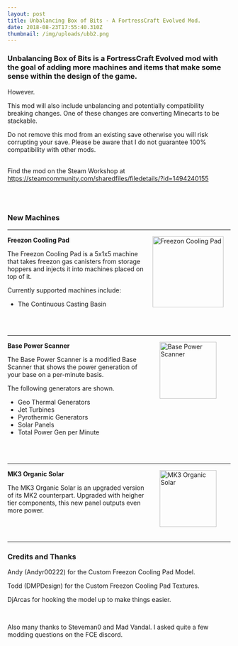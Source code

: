 ```yaml
---
layout: post
title: Unbalancing Box of Bits - A FortressCraft Evolved Mod.
date: 2018-08-23T17:55:40.310Z
thumbnail: /img/uploads/ubb2.png
---
```

### Unbalancing Box of Bits is a FortressCraft Evolved mod with the goal of adding more machines and items that make some sense within the design of the game.

However.

This mod will also include unbalancing and potentially compatibility breaking changes. One of these changes are converting Minecarts to be stackable.   

Do not remove this mod from an existing save otherwise you will risk corrupting your save. Please be aware that I do not guarantee 100% compatibility with other mods. 
<br><br>

Find the mod on the Steam Workshop at 
<https://steamcommunity.com/sharedfiles/filedetails/?id=1494240155>

<br><br>

### New Machines

<hr />

<div style="float: right;"><img src="https://www.petercashel.net/img/uploads/petercashel.freezoncoolingpadplacement.png" alt="Freezon Cooling Pad" width="160px" hspace="16" /></div>

**Freezon Cooling Pad**

The Freezon Cooling Pad is a 5x1x5 machine that takes freezon gas canisters from storage hoppers and injects it into machines placed on top of it.

Currently supported machines include:

* The Continuous Casting Basin

<br><br>

<hr />

<div style="float: right;">
<img src="https://www.petercashel.net/img/uploads/petercashel.basepowerscanner.png" alt="Base Power Scanner" width="128px" hspace="32" /> </div>

 **Base Power Scanner**

The Base Power Scanner is a modified Base Scanner that shows the power generation of your base on a per-minute basis. 

The following generators are shown.

* Geo Thermal Generators
* Jet Turbines
* Pyrothermic Generators
* Solar Panels
* Total Power Gen per Minute

<br><br>

<hr />

<div style="float: right;">
<img src="https://www.petercashel.net/img/uploads/petercashel.solarpanelmk3organicplacement.png" alt="MK3 Organic Solar" width="128px" hspace="32" /> </div>

 **MK3 Organic Solar**

The MK3 Organic Solar is an upgraded version of its MK2 counterpart. Upgraded with heigher tier components, this new panel outputs even more power. 

<br><br>

<hr />

### Credits and Thanks

Andy (Andyr00222) for the Custom Freezon Cooling Pad Model.

Todd (DMPDesign) for the Custom Freezon Cooling Pad Textures.

DjArcas for hooking the model up to make things easier.

<br>

Also many thanks to Steveman0 and Mad Vandal. I asked quite a few modding questions on the FCE discord.
